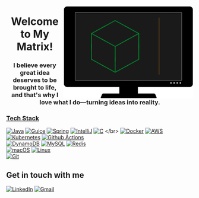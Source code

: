 <a href="#"><img align="right" alt="My github intro" height=250 width=350 src="./images/animation.gif" /></a>

<h1 align="center"><a href="#">&#x200B;</a>Welcome to My Matrix!</h1>
<h3 align="center"><a href="#">&#x200B;</a>I believe every great idea deserves to be brought to life,<br> and that's why I love what I do—turning ideas into reality.</h3>

### [&#x200B;](#)<ins>Tech Stack</ins>
[![Java](https://img.shields.io/badge/Java-ED8B00?&logo=openjdk&logoColor=white)](https://www.java.com/)
[![Guice](https://img.shields.io/badge/Guice-6DB33F?&logo=google&logoColor=white)](https://github.com/google/guice?tab=readme-ov-file#overview)
[![Spring](https://img.shields.io/badge/Spring_Boot-6DB33F?&logo=spring&logoColor=white)](https://spring.io/projects/spring-boot)
[![IntelliJ](https://img.shields.io/badge/IntelliJ_IDEA-7c44c7?&logo=intellij-idea&logoColor=white)](https://www.jetbrains.com/idea/)
[![C](https://img.shields.io/badge/C-00599C?&logo=c&logoColor=white)](https://en.wikipedia.org/wiki/C_(programming_language))
</br>
[![Docker](https://img.shields.io/badge/docker-%230db7ed?&logo=docker&logoColor=white)](https://www.docker.com/)
[![AWS](https://img.shields.io/badge/AWS-%23FF9900.svg?logo=amazon-web-services&logoColor=white)](https://aws.amazon.com/)
[![Kubernetes](https://img.shields.io/badge/Kubernetes-326ce5?&logo=kubernetes&logoColor=white)](https://kubernetes.io/)
[![Github Actions](https://img.shields.io/badge/GitHub_Actions-181717?style=flat&logo=github&logoColor=white)](https://github.com/features/actions)
</br>
[![DynamoDB](https://img.shields.io/badge/DynamoDB-4053D6?logo=amazondynamodb&logoColor=fff)](https://aws.amazon.com/dynamodb/)
[![MySQL](https://img.shields.io/badge/MySQL-005C84?&logo=mysql&logoColor=white)](https://www.mysql.com/)
[![Redis](https://img.shields.io/badge/Redis-%23DD0031.svg?logo=redis&logoColor=white)](https://redis.io/)
</br>
[![macOS](https://img.shields.io/badge/macOS-000000?logo=apple&logoColor=F0F0F0)](https://www.apple.com/macos/)
[![Linux](https://img.shields.io/badge/Linux-FCC624?&logo=linux&logoColor=black)](https://www.linux.org/)
</br>
[![Git](https://img.shields.io/badge/GIT-E44C30?&logo=git&logoColor=white)](https://git-scm.com/)
                                                                                                   
## [&#x200B;](#)Get in touch with me
[![LinkedIn](https://img.shields.io/badge/LinkedIn-0077B5?style=for-the-badge&logo=linkedin&logoColor=white)](https://www.linkedin.com/in/danielbrod/)
[![Gmail](https://img.shields.io/badge/Email-D14836?style=for-the-badge&logo=gmail&logoColor=white)](mailto:daniel.brodsky@mastercard.com)
<img src="https://komarev.com/ghpvc/?username=danielbrodi&color=0ca4a5" alt="" height="0">
